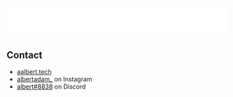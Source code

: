 <h1 align="center">
  <img src="https://raw.githubusercontent.com/skidoodle/skidoodle/1c995072ad0da3ab39a46609cd13486456b75c6d/name.svg" alt="albert" />
</h1>

## Contact
- [aalbert.tech](https://aalbert.tech)
- [albertadam_](https://instagram.com/albertadam_) on Instagram
- [albert#8838](./) on Discord
